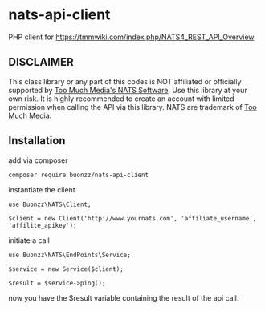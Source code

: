 # nats-api-client
PHP client for https://tmmwiki.com/index.php/NATS4_REST_API_Overview


## DISCLAIMER

This class library or any part of this codes is NOT affiliated or officially supported by [Too Much Media's NATS Software](https://www.toomuchmedia.com/pp_nats.htm). Use this library at your own risk. It is highly recommended to create an account with limited permission when calling the API via this library. NATS are trademark of [Too Much Media](http://toomuchmedia.com/).


## Installation

add via composer

```
composer require buonzz/nats-api-client
```

instantiate the client

```
use Buonzz\NATS\Client;

$client = new Client('http://www.yournats.com', 'affiliate_username', 'affilite_apikey');
```


initiate a call

```
use Buonzz\NATS\EndPoints\Service;

$service = new Service($client);

$result = $service->ping();

```

now you have the $result variable containing the result of the api call.

